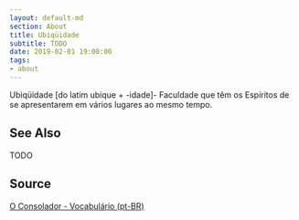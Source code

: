 ```yaml
---
layout: default-md
section: About
title: Ubiqüidade
subtitle: TODO
date: 2019-02-01 19:00:00
tags:
- about
---
```


Ubiqüidade [do latim ubique + -idade]- Faculdade que têm os Espíritos de se apresentarem em vários lugares ao mesmo tempo.

## See Also
TODO

## Source
[O Consolador - Vocabulário (pt-BR)](http://www.oconsolador.com.br/linkfixo/vocabulario/principal.html)
